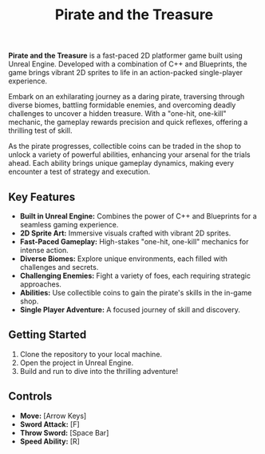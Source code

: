 
<body>
    <div class="container">
        <header>
            <h1>Pirate and the Treasure</h1>
        </header>
        <section>
            <p>
                <strong>Pirate and the Treasure</strong> is a fast-paced 2D platformer game built using Unreal Engine. 
                Developed with a combination of C++ and Blueprints, the game brings vibrant 2D sprites to life in 
                an action-packed single-player experience.
            </p>
            <p>
                Embark on an exhilarating journey as a daring pirate, traversing through diverse biomes, battling 
                formidable enemies, and overcoming deadly challenges to uncover a hidden treasure. With a 
                "one-hit, one-kill" mechanic, the gameplay rewards precision and quick reflexes, offering a 
                thrilling test of skill.
            </p>
            <p>
                As the pirate progresses, collectible coins can be traded in the shop to unlock a variety of 
                powerful abilities, enhancing your arsenal for the trials ahead. Each ability brings unique 
                gameplay dynamics, making every encounter a test of strategy and execution.
            </p>
        </section>
        <section>
            <h2>Key Features</h2>
            <ul>
                <li><strong>Built in Unreal Engine:</strong> Combines the power of C++ and Blueprints for a seamless gaming experience.</li>
                <li><strong>2D Sprite Art:</strong> Immersive visuals crafted with vibrant 2D sprites.</li>
                <li><strong>Fast-Paced Gameplay:</strong> High-stakes "one-hit, one-kill" mechanics for intense action.</li>
                <li><strong>Diverse Biomes:</strong> Explore unique environments, each filled with challenges and secrets.</li>
                <li><strong>Challenging Enemies:</strong> Fight a variety of foes, each requiring strategic approaches.</li>
                <li><strong>Abilities:</strong> Use collectible coins to gain the pirate's skills in the in-game shop.</li>
                <li><strong>Single Player Adventure:</strong> A focused journey of skill and discovery.</li>
            </ul>
        </section>
        <section>
            <h2>Getting Started</h2>
            <ol>
                <li>Clone the repository to your local machine.</li>
                <li>Open the project in Unreal Engine.</li>
                <li>Build and run to dive into the thrilling adventure!</li>
            </ol>
        </section>
        <section>
            <h2>Controls</h2>
            <ul>
                <li><strong>Move:</strong> [Arrow Keys]</li>
                <li><strong>Sword Attack:</strong> [F]</li>
                <li><strong>Throw Sword:</strong> [Space Bar]</li>
                <li><strong>Speed Ability:</strong> [R]</li>
            </ul>
        </section>
        <section>
